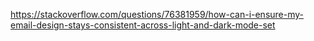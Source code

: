 https://stackoverflow.com/questions/76381959/how-can-i-ensure-my-email-design-stays-consistent-across-light-and-dark-mode-set
